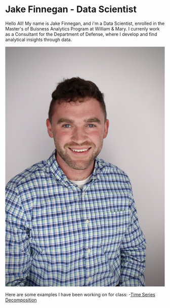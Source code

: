 # Jake Finnegan - Data Scientist 
Hello All! My name is Jake Finnegan, and i'm a Data Scientist, enrolled in the Master's of Buisness Analytics Program at William & Mary. 
I currenly work as a Consultant for the Department of Defense, where I develop and find analytical insights through data.

![My Picture](/IMG_6274.JPG)

Here are some examples I have been working on for class:
-[Time Series Decomposition](/timeseries/index.md)
